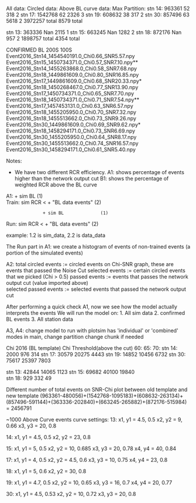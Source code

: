 All data:               Circled data:         Above BL curve data:                      Max Partition:
stn 14:     963361                      52                            318               2
stn 17:     1542768                     62                           2326               3
stn 19:     608632                      38                            317               2
stn 30:     857496                      63                           5618               2
            3972257   total                                          8579   total

stn 13:     363336                      Nan                          2115               1
stn 15:     663245                      Nan                          1282               2
stn 18:     872176                      Nan                           957               2
            1898757   total                                          4354   total

CONFIRMED BL 
200S                                                         100S
Event2016_Stn14_1454540191.0_Chi0.66_SNR5.57.npy             Event2016_Stn15_1450734371.0_Chi0.57_SNR7.10.npy**
Event2016_Stn14_1455263868.0_Chi0.58_SNR7.68.npy            
                                                             Event2016_Stn18_1449861609.0_Chi0.80_SNR16.85.npy
Event2016_Stn17_1449861609.0_Chi0.68_SNR20.33.npy*           Event2016_Stn18_1450268467.0_Chi0.77_SNR13.90.npy    
Event2016_Stn17_1450734371.0_Chi0.65_SNR7.70.npy             Event2016_Stn18_1450734371.0_Chi0.71_SNR7.54.npy**
Event2016_Stn17_1457453131.0_Chi0.63_SNR6.57.npy             Event2016_Stn18_1455205950.0_Chi0.70_SNR7.32.npy
                                                             Event2016_Stn18_1455513662.0_Chi0.73_SNR9.26.npy
Event2016_Stn30_1449861609.0_Chi0.69_SNR9.62.npy*            Event2016_Stn18_1458294171.0_Chi0.73_SNR6.69.npy
Event2016_Stn30_1455205950.0_Chi0.64_SNR8.17.npy            
Event2016_Stn30_1455513662.0_Chi0.74_SNR16.57.npy           
Event2016_Stn30_1458294171.0_Chi0.61_SNR5.40.npy            

Notes:
- We have two different RCR efficiency. A1: shows percentage of events higher than the network output cut 
                                        B1: shows the percentage of weighted RCR above the BL curve 


A1:
                  + sim BL              (1)                
Train: sim RCR <
                  + "BL data events"    (2)

                  + sim BL              (1)                
Run:   sim RCR <
                  + "BL data events"    (2)

example: 1.2 is sim_data, 2.2 is data_data 

The Run part in A1: we create a histogram of events of non-trained events (a portion of the simulated events)
 
A2:
total circled events := circled events on Chi-SNR graph, these are events that passed the Noise Cut
selected events := certain circled events that we picked (Chi > 0.5)
passed events := events that passes the network output cut (value imported above)  
selected passed events := selected events that passed the network output cut    

After performing a quick check A1, now we see how the model actually interprets the events
We will run the model on:
    1. All sim data
    2. confirmed BL events
    3. All station data

A3, A4:
change model to run with
plotsim has 'individual' or 'combined' modes
in main, change partition 
change chunk if needed



Chi 2016 (BL template)
Chi Threshold(above the cut)    60:              65:             70:
stn 14:                             2000            976             314
stn 17:                             30579           20275           4443
stn 19:                             14852           10456           6732
stn 30:                             75617           25397           7803

stn 13:                             42844           14065           1123
stn 15:                             69682           40100           19840   
stn 18:                             929             332             49

Different number of total events on SNR-Chi plot between old template and new template
(963361-480056)+(1542768-1095183)+(608632-263134)+(857496-591144)+(363336-202840)+(663245-265882)+(872176-515984) = 2456791



~1000 Above Curve events curve settings:
13: x1, y1 = 4.5, 0.5
    x2, y2 = 9, 0.66
    x3, y3 = 20, 0.8

14: x1, y1 = 4.5, 0.5
    x2, y2 = 23, 0.8

15: x1, y1 = 5, 0.5
    x2, y2 = 10, 0.685
    x3, y3 = 20, 0.78
    x4, y4 = 40, 0.84

17: x1, y1 = 4, 0.5
    x2, y2 = 4.5, 0.6
    x3, y3 = 10, 0.75
    x4, y4 = 23, 0.8

18: x1, y1 = 5, 0.6
    x2, y2 = 30, 0.8

19: x1, y1 = 4.7, 0.5
    x2, y2 = 10, 0.65
    x3, y3 = 16, 0.7
    x4, y4 = 20, 0.77

30: x1, y1 = 4.5, 0.53
    x2, y2 = 10, 0.72
    x3, y3 = 20, 0.8

















